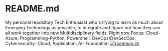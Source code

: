 # README.md
My personal repository
Tech Enthusiast who's trying to learn as much about Emerging Technology as possible, to integrate and figure out how they can all work together into new Multidisciplinary fields.
Right now Focus: Cloud-Azure; Programming-Python, Powershell; DevOps/DevSecOps; Cybersecurity- Cloud, Application; AI- Foundation
<a href="https://roadmap.sh"><img src="https://roadmap.sh/card/wide/66cf6e9086ab8b2c1766ead3?variant=dark&roadmaps=python%2Cmlops%2Cdevops%2Ccyber-security" alt="roadmap.sh"/></a>
